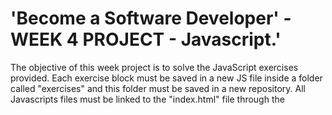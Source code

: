 # 'Become a Software Developer' - WEEK 4 PROJECT  - Javascript.'

The objective of this week project is to solve the JavaScript exercises provided.
Each exercise block must be saved in a new JS file inside a folder called "exercises" and this folder must be saved in a new repository. All Javascripts files must be linked to the "index.html" file through the <script> tag.

## Description
 The list of exercises to solve are divided into 6 types:
 - Variables and Operators
 - Strings
 - Arrays
 - If Else
 - For
 - Functions
 
  In each file, you will find the statement of each exercise commented as a title.

## Executing 

You can download the project from this repository and open the 'index.html' file on your browser, then open the console (F12) to see the results of the exercises.


**Author:** Micaela Casais